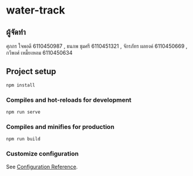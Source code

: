 # water-track

## ผู้จัดทำ
ศุภกร ใจพอดี 6110450987 , 
ธนภพ ชุมศรี 6110451321 , 
จักรภัทร ผลยงค์ 6110450669 , 
กวีพงศ์ เหมี้ยงหอม 6110450634
## Project setup
```
npm install
```

### Compiles and hot-reloads for development
```
npm run serve
```

### Compiles and minifies for production
```
npm run build
```

### Customize configuration
See [Configuration Reference](https://cli.vuejs.org/config/).
